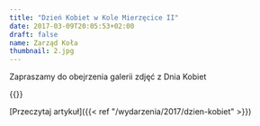 ```yaml
---
title: "Dzień Kobiet w Kole Mierzęcice II"
date: 2017-03-09T20:05:53+02:00
draft: false
name: Zarząd Koła
thumbnail: 2.jpg
---
```


Zapraszamy do obejrzenia galerii zdjęć z Dnia Kobiet

<!--more-->

{{<gallery>}}

[Przeczytaj artykuł]({{< ref "/wydarzenia/2017/dzien-kobiet" >}})
